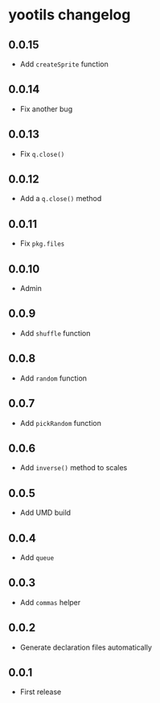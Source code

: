 # yootils changelog

## 0.0.15

* Add `createSprite` function

## 0.0.14

* Fix another bug

## 0.0.13

* Fix `q.close()`

## 0.0.12

* Add a `q.close()` method

## 0.0.11

* Fix `pkg.files`

## 0.0.10

* Admin

## 0.0.9

* Add `shuffle` function

## 0.0.8

* Add `random` function

## 0.0.7

* Add `pickRandom` function

## 0.0.6

* Add `inverse()` method to scales

## 0.0.5

* Add UMD build

## 0.0.4

* Add `queue`

## 0.0.3

* Add `commas` helper

## 0.0.2

* Generate declaration files automatically

## 0.0.1

* First release